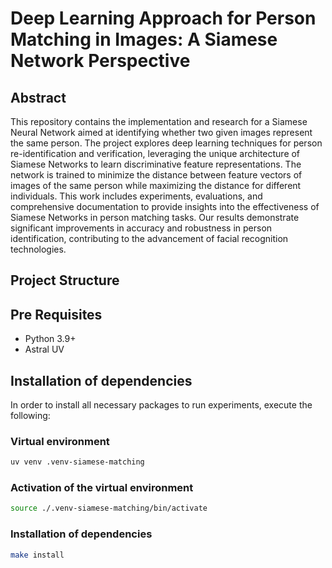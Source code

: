 # Deep Learning Approach for Person Matching in Images: A Siamese Network Perspective

## Abstract
This repository contains the implementation and research for a Siamese Neural Network aimed at identifying whether two given images represent the same person. The project explores deep learning techniques for person re-identification and verification, leveraging the unique architecture of Siamese Networks to learn discriminative feature representations. The network is trained to minimize the distance between feature vectors of images of the same person while maximizing the distance for different individuals. This work includes experiments, evaluations, and comprehensive documentation to provide insights into the effectiveness of Siamese Networks in person matching tasks. Our results demonstrate significant improvements in accuracy and robustness in person identification, contributing to the advancement of facial recognition technologies.

## Project Structure


## Pre Requisites
- Python 3.9+
- Astral UV


## Installation of dependencies
In order to install all necessary packages to run experiments, execute the following:

### Virtual environment

```bash
uv venv .venv-siamese-matching
```

### Activation of the virtual environment

```bash
source ./.venv-siamese-matching/bin/activate
```

### Installation of dependencies

```bash
make install
```

